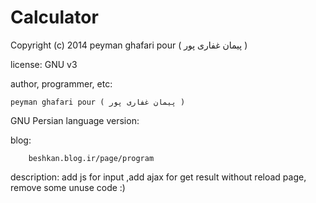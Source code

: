 Calculator
====
Copyright (c) 2014  peyman ghafari pour ( پیمان غفاری پور )


license:
        GNU v3

author,
programmer,
etc:

    peyman ghafari pour ( پیمان غفاری پور )




GNU Persian language version:


blog:


        beshkan.blog.ir/page/program



description:
            add js for input ,add ajax for get result without reload page, remove some unuse code :)
